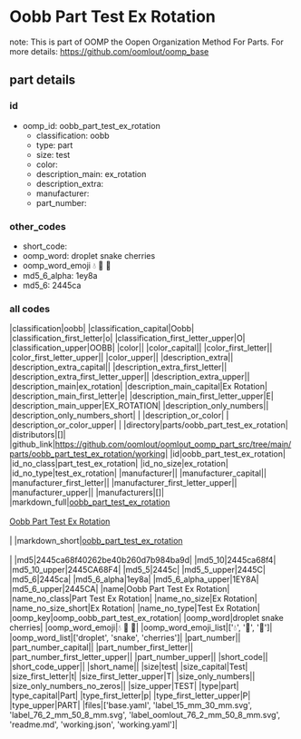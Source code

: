 # Oobb Part Test Ex Rotation  

note: This is part of OOMP the Oopen Organization Method For Parts. For more details: https://github.com/oomlout/oomp_base

##  part details





### id
* oomp_id: oobb_part_test_ex_rotation
  * classification: oobb
  * type: part
  * size: test
  * color: 
  * description_main: ex_rotation
  * description_extra: 
  * manufacturer: 
  * part_number: 

### other_codes
* short_code: 
* oomp_word: droplet snake cherries
* oomp_word_emoji :droplet: :snake: :cherries:
* md5_6_alpha: 1ey8a
* md5_6: 2445ca

### all codes 
|classification|oobb|
|classification_capital|Oobb|
|classification_first_letter|o|
|classification_first_letter_upper|O|
|classification_upper|OOBB|
|color||
|color_capital||
|color_first_letter||
|color_first_letter_upper||
|color_upper||
|description_extra||
|description_extra_capital||
|description_extra_first_letter||
|description_extra_first_letter_upper||
|description_extra_upper||
|description_main|ex_rotation|
|description_main_capital|Ex Rotation|
|description_main_first_letter|e|
|description_main_first_letter_upper|E|
|description_main_upper|EX_ROTATION|
|description_only_numbers||
|description_only_numbers_short| |
|description_or_color| |
|description_or_color_upper| |
|directory|parts/oobb_part_test_ex_rotation|
|distributors|[]|
|github_link|https://github.com/oomlout/oomlout_oomp_part_src/tree/main/parts/oobb_part_test_ex_rotation/working|
|id|oobb_part_test_ex_rotation|
|id_no_class|part_test_ex_rotation|
|id_no_size|ex_rotation|
|id_no_type|test_ex_rotation|
|manufacturer||
|manufacturer_capital||
|manufacturer_first_letter||
|manufacturer_first_letter_upper||
|manufacturer_upper||
|manufacturers|[]|
|markdown_full|[oobb_part_test_ex_rotation](https://github.com/oomlout/oomlout_oomp_part_src/tree/main/parts/oobb_part_test_ex_rotation/working)<br>[](https://github.com/oomlout/oomlout_oomp_part_src/tree/main/parts/oobb_part_test_ex_rotation/working)<br>[Oobb Part Test Ex Rotation](https://github.com/oomlout/oomlout_oomp_part_src/tree/main/parts/oobb_part_test_ex_rotation/working)<br><br>|
|markdown_short|[oobb_part_test_ex_rotation](https://github.com/oomlout/oomlout_oomp_part_src/tree/main/parts/oobb_part_test_ex_rotation/working)<br><br>|
|md5|2445ca68f40262be40b260d7b984ba9d|
|md5_10|2445ca68f4|
|md5_10_upper|2445CA68F4|
|md5_5|2445c|
|md5_5_upper|2445C|
|md5_6|2445ca|
|md5_6_alpha|1ey8a|
|md5_6_alpha_upper|1EY8A|
|md5_6_upper|2445CA|
|name|Oobb Part Test Ex Rotation|
|name_no_class|Part Test Ex Rotation|
|name_no_size|Ex Rotation|
|name_no_size_short|Ex Rotation|
|name_no_type|Test Ex Rotation|
|oomp_key|oomp_oobb_part_test_ex_rotation|
|oomp_word|droplet snake cherries|
|oomp_word_emoji|:droplet: :snake: :cherries:|
|oomp_word_emoji_list|[':droplet:', ':snake:', ':cherries:']|
|oomp_word_list|['droplet', 'snake', 'cherries']|
|part_number||
|part_number_capital||
|part_number_first_letter||
|part_number_first_letter_upper||
|part_number_upper||
|short_code||
|short_code_upper||
|short_name||
|size|test|
|size_capital|Test|
|size_first_letter|t|
|size_first_letter_upper|T|
|size_only_numbers||
|size_only_numbers_no_zeros||
|size_upper|TEST|
|type|part|
|type_capital|Part|
|type_first_letter|p|
|type_first_letter_upper|P|
|type_upper|PART|
|files|['base.yaml', 'label_15_mm_30_mm.svg', 'label_76_2_mm_50_8_mm.svg', 'label_oomlout_76_2_mm_50_8_mm.svg', 'readme.md', 'working.json', 'working.yaml']|
